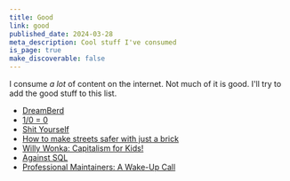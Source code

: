 ```yaml
---
title: Good
link: good
published_date: 2024-03-28
meta_description: Cool stuff I've consumed
is_page: true
make_discoverable: false
---
```


I consume *a lot* of content on the internet. Not much of it is good. I'll try to add the good stuff to this list.

- <span class="reading-list-icon"><i class="gg-code"></i></span><time datetime="2024-04-17T04:00"></time> [DreamBerd](https://github.com/TodePond/DreamBerd)
- <span class="reading-list-icon"><i class="gg-file-document"></i></span><time datetime="2024-04-15T04:00"></time> [1/0 = 0](https://www.hillelwayne.com/post/divide-by-zero/)
- <span class="reading-list-icon"><i class="gg-file-document"></i></span><time datetime="2024-04-06T04:00"></time> [Shit Yourself](https://heydonworks.com/article/shit-yourself/)
- <span class="reading-list-icon"><i class="gg-youtube"></i></span><time datetime="2024-04-03T04:00"></time> [How to make streets safer with just a brick](https://www.youtube.com/watch?v=8kP6R0clBGY)
- <span class="reading-list-icon"><i class="gg-youtube"></i></span><time datetime="2024-03-29T04:00"></time> [Willy Wonka: Capitalism for Kids!](https://www.youtube.com/watch?v=0jbGyLayKjE)
- <span class="reading-list-icon"><i class="gg-file-document"></i></span><time datetime="2024-03-29T04:00"></time> [Against SQL](https://www.scattered-thoughts.net/writing/against-sql)
- <span class="reading-list-icon"><i class="gg-file-document"></i></span><time datetime="2024-03-27T04:00"></time> [Professional Maintainers: A Wake-Up Call](https://words.filippo.io/professional-maintainers/)

<!--
publish time
<time datetime="2024-03-27T04:00" />
  - 04:00 for March - Nov (EDT)
  - 05:00 for Nov - March (EST)

article
  <span class="reading-list-icon"><i class="gg-file-document"></i></span>
book
  <span class="reading-list-icon"><i class="gg-readme"></i></span>
youtube video
  <span class="reading-list-icon"><i class="gg-youtube"></i></span>
code
  <span class="reading-list-icon"><i class="gg-code"></i></span>
-->